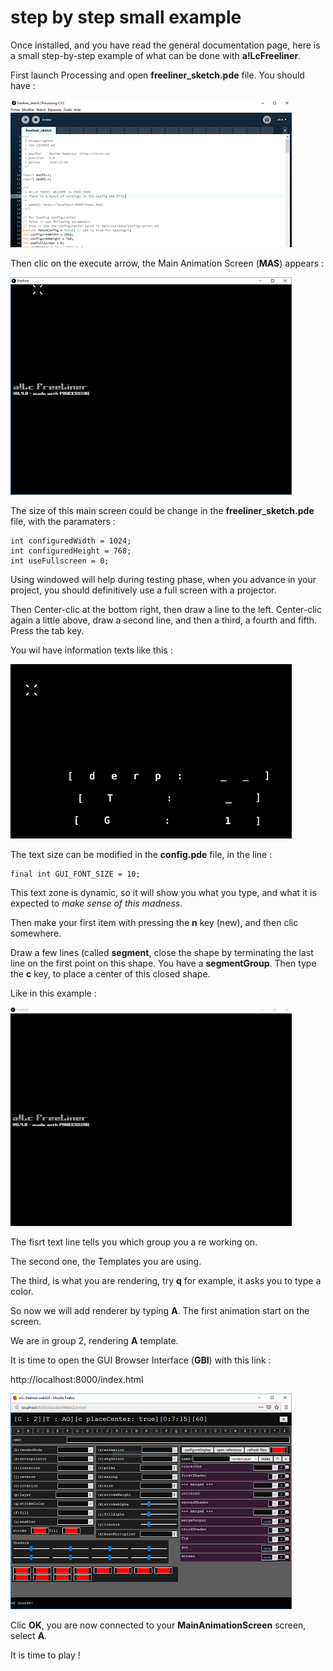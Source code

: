 # step by step small example #

Once installed, and you have read the general documentation page, here is a small step-by-step example of what can be done with **a!LcFreeliner**.

First launch Processing and open **freeliner_sketch.pde** file.
You should have :

![](https://github.com/Jacques-Olivier-Farcy/alc_freeliner/blob/patch-1/doc/img/freeliner-processing-1.PNG)

Then clic on the execute arrow, the Main Animation Screen (**MAS**) appears :

![](https://github.com/Jacques-Olivier-Farcy/alc_freeliner/blob/patch-1/doc/img/freeliner-main-screen-1.PNG)

The size of this main screen could be change in the **freeliner_sketch.pde** file, with the paramaters :

    int configuredWidth = 1024;
    int configuredHeight = 768;
    int useFullscreen = 0;
    
Using windowed will help during testing phase, when you advance in your project, you should definitively use a full screen with a projector.

Then Center-clic at the bottom right, then draw a line to the left.
Center-clic again a little above, draw a second line, and then a third, a fourth and fifth.
Press the tab key.

You wil have information texts like this :

![](https://github.com/Jacques-Olivier-Farcy/alc_freeliner/blob/patch-1/doc/img/freeliner-main-screen-2.PNG)

The text size can be modified in the **config.pde** file, in the line :

    final int GUI_FONT_SIZE = 10;
    
This text zone is dynamic, so it will show you what you type, and what it is expected to *make sense of this madness*.

Then make your first item with pressing the **n** key (new), and then clic somewhere.

Draw a few lines (called **segment**, close the shape by terminating the last line on the first point on this shape.
You have a **segmentGroup**. Then type the **c** key, to place a center of this closed shape.

Like in this example :

<img src="https://github.com/Jacques-Olivier-Farcy/alc_freeliner/blob/patch-1/doc/img/freeliner1.gif" width="450" height="350" />

The fisrt text line tells you which group you a re working on.

The second one, the Templates you are using.

The third, is what you are rendering, try **q** for example, it asks you to type a color.

So now we will add renderer by typing **A**. The first animation start on the screen.

We are in group 2, rendering **A** template.

It is time to open the GUI Browser Interface (**GBI**) with this link :

http://localhost:8000/index.html

![](https://github.com/Jacques-Olivier-Farcy/alc_freeliner/blob/patch-1/doc/img/Freeliner-web-GUI.png)

Clic **OK**, you are now connected to your **MainAnimationScreen** screen, select **A**.

It is time to play !
